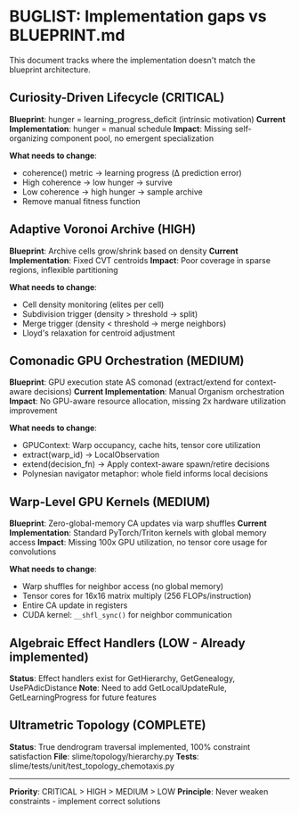 # BUGLIST: Implementation gaps vs BLUEPRINT.md

This document tracks where the implementation doesn't match the blueprint architecture.

## Curiosity-Driven Lifecycle (CRITICAL)

**Blueprint**: hunger = learning_progress_deficit (intrinsic motivation)
**Current Implementation**: hunger = manual schedule
**Impact**: Missing self-organizing component pool, no emergent specialization

**What needs to change**:
- coherence() metric → learning progress (Δ prediction error)
- High coherence → low hunger → survive
- Low coherence → high hunger → sample archive
- Remove manual fitness function

## Adaptive Voronoi Archive (HIGH)

**Blueprint**: Archive cells grow/shrink based on density
**Current Implementation**: Fixed CVT centroids
**Impact**: Poor coverage in sparse regions, inflexible partitioning

**What needs to change**:
- Cell density monitoring (elites per cell)
- Subdivision trigger (density > threshold → split)
- Merge trigger (density < threshold → merge neighbors)
- Lloyd's relaxation for centroid adjustment

## Comonadic GPU Orchestration (MEDIUM)

**Blueprint**: GPU execution state AS comonad (extract/extend for context-aware decisions)
**Current Implementation**: Manual Organism orchestration
**Impact**: No GPU-aware resource allocation, missing 2x hardware utilization improvement

**What needs to change**:
- GPUContext: Warp occupancy, cache hits, tensor core utilization
- extract(warp_id) → LocalObservation
- extend(decision_fn) → Apply context-aware spawn/retire decisions
- Polynesian navigator metaphor: whole field informs local decisions

## Warp-Level GPU Kernels (MEDIUM)

**Blueprint**: Zero-global-memory CA updates via warp shuffles
**Current Implementation**: Standard PyTorch/Triton kernels with global memory access
**Impact**: Missing 100x GPU utilization, no tensor core usage for convolutions

**What needs to change**:
- Warp shuffles for neighbor access (no global memory)
- Tensor cores for 16x16 matrix multiply (256 FLOPs/instruction)
- Entire CA update in registers
- CUDA kernel: `__shfl_sync()` for neighbor communication

## Algebraic Effect Handlers (LOW - Already implemented)

**Status**: Effect handlers exist for GetHierarchy, GetGenealogy, UsePAdicDistance
**Note**: Need to add GetLocalUpdateRule, GetLearningProgress for future features

## Ultrametric Topology (COMPLETE)

**Status**: True dendrogram traversal implemented, 100% constraint satisfaction
**File**: slime/topology/hierarchy.py
**Tests**: slime/tests/unit/test_topology_chemotaxis.py

---

**Priority**: CRITICAL > HIGH > MEDIUM > LOW
**Principle**: Never weaken constraints - implement correct solutions
